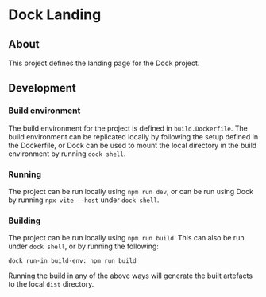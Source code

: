 Dock Landing
============

About
-----

This project defines the landing page for the Dock project.

Development
-----------

### Build environment

The build environment for the project is defined in `build.Dockerfile`. The
build environment can be replicated locally by following the setup defined in
the Dockerfile, or Dock can be used to mount the local directory in the build
environment by running `dock shell`.

### Running

The project can be run locally using `npm run dev`, or can be run using Dock by
running `npx vite --host` under `dock shell`.

### Building

The project can be run locally using `npm run build`. This can also be run under
`dock shell`, or by running the following:

    dock run-in build-env: npm run build

Running the build in any of the above ways will generate the built artefacts to
the local `dist` directory.
